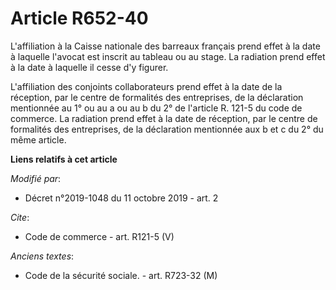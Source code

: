 # Article R652-40

L'affiliation à la Caisse nationale des barreaux français prend effet à la date à laquelle l'avocat est inscrit au tableau ou
au stage. La radiation prend effet à la date à laquelle il cesse d'y figurer. 

L'affiliation des conjoints collaborateurs prend effet à la date de la réception, par le centre de formalités des
entreprises, de la déclaration mentionnée au 1° ou au a ou au b du 2° de l'article R. 121-5 du code de commerce. La radiation
prend effet à la date de réception, par le centre de formalités des entreprises, de la déclaration mentionnée aux b et c du
2° du même article.

**Liens relatifs à cet article**

_Modifié par_:

  - Décret n°2019-1048 du 11 octobre 2019 - art. 2

_Cite_:

  - Code de commerce - art. R121-5 (V)

_Anciens textes_:

  - Code de la sécurité sociale. - art. R723-32 (M)
